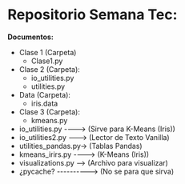 # Repositorio Semana Tec:

**Documentos:**
- Clase 1 (Carpeta)
  - Clase1.py
- Clase 2 (Carpeta):
  - io_utilities.py
  - utilities.py
- Data (Carpeta):
  - iris.data
- Clase 3 (Carpeta):
  - kmeans.py
- io_utilities.py ----> (Sirve para K-Means (Iris))
- io_utilities2.py ---> (Lector de Texto Vanilla)
- utilities_pandas.py-> (Tablas Pandas)
- kmeans_irirs.py ----> (K-Means (Iris))
- visualizations.py --> (Archivo para visualizar)
- ¿pycache? ----------> (No se para que sirva)
